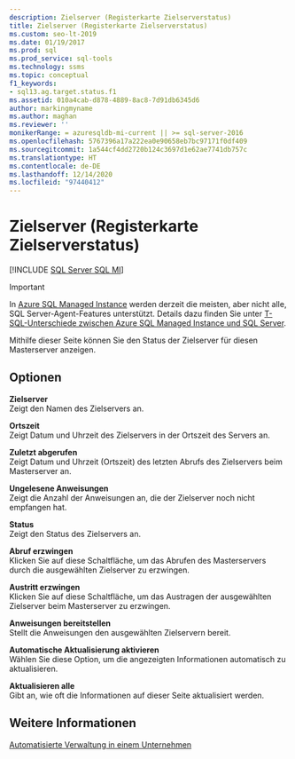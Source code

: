 ```yaml
---
description: Zielserver (Registerkarte Zielserverstatus)
title: Zielserver (Registerkarte Zielserverstatus)
ms.custom: seo-lt-2019
ms.date: 01/19/2017
ms.prod: sql
ms.prod_service: sql-tools
ms.technology: ssms
ms.topic: conceptual
f1_keywords:
- sql13.ag.target.status.f1
ms.assetid: 010a4cab-d878-4889-8ac8-7d91db6345d6
author: markingmyname
ms.author: maghan
ms.reviewer: ''
monikerRange: = azuresqldb-mi-current || >= sql-server-2016
ms.openlocfilehash: 5767396a17a222ea0e90658eb7bc97171f0df409
ms.sourcegitcommit: 1a544cf4dd2720b124c3697d1e62ae7741db757c
ms.translationtype: HT
ms.contentlocale: de-DE
ms.lasthandoff: 12/14/2020
ms.locfileid: "97440412"
---
```

# <a name="target-servers-target-server-status-tab"></a>Zielserver (Registerkarte Zielserverstatus)
[!INCLUDE [SQL Server SQL MI](../../includes/applies-to-version/sql-asdbmi.md)]

> [!IMPORTANT]  
> In [Azure SQL Managed Instance](/azure/sql-database/sql-database-managed-instance) werden derzeit die meisten, aber nicht alle, SQL Server-Agent-Features unterstützt. Details dazu finden Sie unter [T-SQL-Unterschiede zwischen Azure SQL Managed Instance und SQL Server](/azure/sql-database/sql-database-managed-instance-transact-sql-information#sql-server-agent).

Mithilfe dieser Seite können Sie den Status der Zielserver für diesen Masterserver anzeigen.  
  
## <a name="options"></a>Optionen  
**Zielserver**  
Zeigt den Namen des Zielservers an.  
  
**Ortszeit**  
Zeigt Datum und Uhrzeit des Zielservers in der Ortszeit des Servers an.  
  
**Zuletzt abgerufen**  
Zeigt Datum und Uhrzeit (Ortszeit) des letzten Abrufs des Zielservers beim Masterserver an.  
  
**Ungelesene Anweisungen**  
Zeigt die Anzahl der Anweisungen an, die der Zielserver noch nicht empfangen hat.  
  
**Status**  
Zeigt den Status des Zielservers an.  
  
**Abruf erzwingen**  
Klicken Sie auf diese Schaltfläche, um das Abrufen des Masterservers durch die ausgewählten Zielserver zu erzwingen.  
  
**Austritt erzwingen**  
Klicken Sie auf diese Schaltfläche, um das Austragen der ausgewählten Zielserver beim Masterserver zu erzwingen.  
  
**Anweisungen bereitstellen**  
Stellt die Anweisungen den ausgewählten Zielservern bereit.  
  
**Automatische Aktualisierung aktivieren**  
Wählen Sie diese Option, um die angezeigten Informationen automatisch zu aktualisieren.  
  
**Aktualisieren alle**  
Gibt an, wie oft die Informationen auf dieser Seite aktualisiert werden.  
  
## <a name="see-also"></a>Weitere Informationen  
[Automatisierte Verwaltung in einem Unternehmen](../../ssms/agent/automated-administration-across-an-enterprise.md)  
